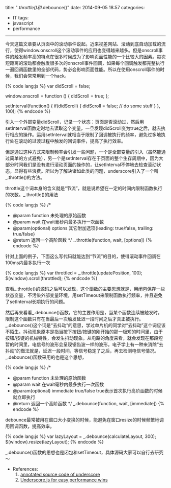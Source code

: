title: "_.throttle()和_.debounce()"
date: 2014-09-05 18:57
categories:
- IT
tags:
- javascript
- performance
---
今天这篇文章要从页面中的滚动事件说起。近来视差网站、滚动到底自动加载的流行，使得window.onscroll这个滚动事件的应用也变得越来越多。但是onscroll事件的触发频率高的特点在很多时候成为了影响页面性能的一个比较大的因素。每次短距离的滚动都会触发很多次的onscroll事件回调，如果每个回调触发都完整执行一遍回调函数里的全部代码，势必会影响页面性能。所以在使用onscroll事件的时候，我们会常常用到一个hack。

{% code lang:js %}
var didScroll = false;

window.onscroll = function () {
    didScroll = true;
};

setInterval(function() {
    if(didScroll) {
        didScroll = false;
        // do some stuff
    }
}, 100);
{% endcode %}

引入一个外部变量didScroll，记录一个状态：页面是否滚动过，然后用setInterval函数定时地去读取这个变量，一旦发现didScroll变为true之后，就去执行相应的操作。运用setInterval就相当于限制了回调被执行的频率，避免过多地执行处在滚动的过渡过程中触发的回调事件，提高了执行效率。

但是通过这种方式来限制频率会引发一些问题，一个是全部变量的引入（虽然能通过简单的方式避免），另一个是setInterval存在于页面的整个生存周期中，因为大部分时间我们是没有进行滚动页面的操作的，让setInterval不停地去检查滚动状态，显得有些浪费。所以为了解决诸如此类的问题，underscore引入了一个叫_.throttle()的方法。

throttle这个词本身的含义就是“节流”，就是说希望在一定的时间内限制函数执行的次数。_.throttle()的用法

{% code lang:js %}
/*
*   @param function     未处理的原始函数
*   @param wait         在wait毫秒内最多执行一次函数
*   @param(optional) options    其它附加选项{leading: true/false, trailing: true/false}
*   @return             返回一个高阶函数
*/
_.throttle(function, wait, [options])
{% endcode %}

针对上面的例子，下面这么写代码就能达到“节流”的目的，使得滚动事件回调在100ms内最多执行一次

{% code lang:js %}
var throttled = _.throttle(updatePosition, 100);
$(window).scroll(throttled);
{% endcode %}

查看_.throttle()的源码之后可以发现，这个函数的主要思想就是，用闭包保存一些状态变量，不污染外部变量环境，用setTimeout来限制函数执行频率，并且避免了setInterval长期执行的问题。

然后再来看看\_.debounce()函数，它的主要作用是，当某个函数连续被触发时，限制这个函数只有在当最后一次触发延迟一段时间之后才真正被执行。\_.debounce()这个词是“去抖动”的意思，学过单片机的同学对“去抖动”这个词应该不陌生。抖动现象原本是指当按下按钮/按键的刚开始的那一极短的时间里，由于按钮/按键的机械特性，会发生抖动现象。从电路的角度来看，就会发现在那段短暂的时间里，电信号的波形会呈现锯齿波一样的波形。电子学上有一种来消除“去抖动”的做法就是，延迟一段时间，等信号稳定了之后，再去检测电信号情况。_.debounce()函数采用的也是这个思想，

{% code lang:js %}
/*
*   @param function     未处理的原始函数
*   @param wait         在wait毫秒内最多执行一次函数
*   @param(optional) immediate    true/false true表示首次执行高阶函数的时候就立即执行
*   @return             返回一个高阶函数
*/
_.debounce(function, wait, [immediate])
{% endcode %}

debounce最常被用在窗口大小变换的时候，能避免在窗口resize的时候频繁地调用回调函数，提高效率。

{% code lang:js %}
var lazyLayout = _.debounce(calculateLayout, 300);
$(window).resize(lazyLayout);
{% endcode %}

_.debounce()函数的思想也是闭包和setTimeout，具体源码大家可以自行去研究～

- References:
    1. [annotated source code of underscore](http://underscorejs.org/docs/underscore.html)
    2. [Underscore.js for easy performance wins](http://www.tivix.com/blog/using-underscorejs-for-easy-performance-wins/)